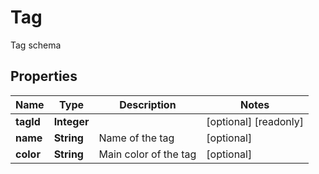 

# Tag

Tag schema
## Properties

Name | Type | Description | Notes
------------ | ------------- | ------------- | -------------
**tagId** | **Integer** |  |  [optional] [readonly]
**name** | **String** | Name of the tag |  [optional]
**color** | **String** | Main color of the tag |  [optional]



